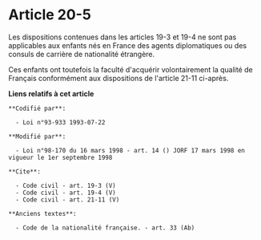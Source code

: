 # Article 20-5

Les dispositions contenues dans les articles 19-3 et 19-4 ne sont pas applicables aux enfants nés en France des agents
diplomatiques ou des consuls de carrière de nationalité étrangère. 

Ces enfants ont toutefois la faculté d'acquérir volontairement la qualité de Français conformément aux dispositions de
l'article 21-11 ci-après.

**Liens relatifs à cet article**

	**Codifié par**:

	  - Loi n°93-933 1993-07-22

	**Modifié par**:

	  - Loi n°98-170 du 16 mars 1998 - art. 14 () JORF 17 mars 1998 en vigueur le 1er septembre 1998

	**Cite**:

	  - Code civil - art. 19-3 (V)
	  - Code civil - art. 19-4 (V)
	  - Code civil - art. 21-11 (V)

	**Anciens textes**:

	  - Code de la nationalité française. - art. 33 (Ab)
